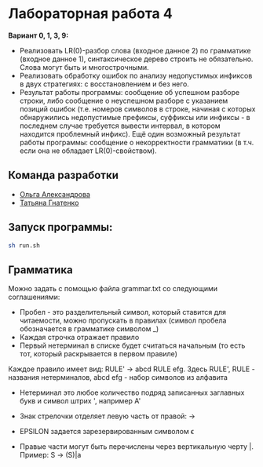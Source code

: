 # Лабораторная работа 4

**Вариант 0, 1, 3, 9:**   
* Реализовать LR(0)-разбор слова (входное данное 2) по грамматике
(входное данное 1), синтаксическое дерево строить не обязательно.
Слова могут быть и многострочными.
* Реализовать обработку ошибок по анализу недопустимых
инфиксов в двух стратегиях: с восстановлением и без него.
* Результат работы программы: сообщение об успешном разборе
строки, либо сообщение о неуспешном разборе с указанием
позиций ошибок (т.е. номеров символов в строке, начиная с
которых обнаружились недопустимые префиксы, суффиксы или
инфиксы - в последнем случае требуется вывести интервал, в
котором находится проблемный инфикс). Ещё один возможный
результат работы программы: сообщение о некорректности
грамматики (в т.ч. если она не обладает LR(0)-свойством).

## Команда разработки
- [Ольга Александрова](https://github.com/ImKaramel)
- [Татьяна Гнатенко](https://github.com/Tanya-g99)

## Запуск программы:

``` bash
sh run.sh
```
## Грамматика

Можно задать с помощью файла grammar.txt со следующими соглашениями:

- Пробел - это разделительный символ, который cтавится для читаемости, можно пропускать в правилах (символ пробела обозначается в грамматике символом _)
- Каждая строчка отражает правило
- Первый нетерминал в списке будет считаться начальным (то есть тот, который раскрывается в первом правиле)

Каждое правило имеет вид: RULE' -> abcd RULE efg. Здесь RULE', RULE - названия нетерминалов, abcd efg - набор символов из алфавита

- Нетерминал это любое количество подряд записанных заглавных букв и символ штрих ', например A'

- Знак стрелочки отделяет левую часть от правой: ->

- EPSILON задается зарезервированным символом ϵ

- Правые части могут быть перечислены через вертикальную черту |. Пример: S -> (S)|a
